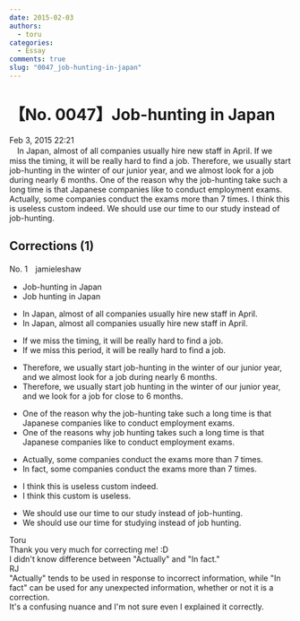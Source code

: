 ```yaml
---
date: 2015-02-03
authors:
  - toru
categories:
  - Essay
comments: true
slug: "0047_job-hunting-in-japan"
---
```


# 【No. 0047】Job-hunting in Japan
<div class="date">Feb 3, 2015 22:21</div>
<div id="post"><div id="body_show_ori">
　In Japan, almost of all companies usually hire new staff in April. If we miss the timing, it will be really hard to find a job. Therefore, we usually start job-hunting in the winter of our junior year, and we almost look for a job during nearly 6 months. One of the reason why the job-hunting take such a long time is that Japanese companies like to conduct employment exams. Actually, some companies conduct the exams more than 7 times. I think this is useless custom indeed. We should use our time to our study instead of job-hunting.
</div></div>

<!-- more -->


## Corrections (1)
<div id="block"><div class="first_name"> No. 1　<span class="just_name">jamieleshaw</span></div><div id="block2">
<ul class="correction_field">
<li class="incorrect">Job-hunting in Japan</li>
<li class="corrected correct">
Job hunting in Japan
</li>
</ul>
<ul class="correction_field">
<li class="incorrect">In Japan, almost of all companies usually hire new staff in April.</li>
<li class="corrected correct">
In Japan, almost all companies usually hire new staff in April.
</li>
</ul>
<ul class="correction_field">
<li class="incorrect">If we miss the timing, it will be really hard to find a job.</li>
<li class="corrected correct">
If we miss this period, it will be really hard to find a job.
</li>
</ul>
<ul class="correction_field">
<li class="incorrect">Therefore, we usually start job-hunting in the winter of our junior year, and we almost look for a job during nearly 6 months.</li>
<li class="corrected correct">
Therefore, we usually start job hunting in the winter of our junior year, and we look for a job for close to 6 months.
</li>
</ul>
<ul class="correction_field">
<li class="incorrect">One of the reason why the job-hunting take such a long time is that Japanese companies like to conduct employment exams.</li>
<li class="corrected correct">
One of the reasons why job hunting takes such a long time is that Japanese companies like to conduct employment exams.
</li>
</ul>
<ul class="correction_field">
<li class="incorrect">Actually, some companies conduct the exams more than 7 times.</li>
<li class="corrected correct">
In fact, some companies conduct the exams more than 7 times.
</li>
</ul>
<ul class="correction_field">
<li class="incorrect">I think this is useless custom indeed.</li>
<li class="corrected correct">
I think this custom is useless.
</li>
</ul>
<ul class="correction_field">
<li class="incorrect">We should use our time to our study instead of job-hunting.</li>
<li class="corrected correct">
We should use our time for studying instead of job hunting.
</li>
</ul>
</div><div class="name"><span class="just_name">Toru</span><br>
Thank you very much for correcting me! :D<br/>I didn't know difference between "Actually" and "In fact."
</div>
<div class="name"><span class="just_name">RJ</span><br>
"Actually" tends to be used in response to incorrect information, while "In fact" can be used for any unexpected information, whether or not it is a correction.<br/>It's a confusing nuance and I'm not sure even I explained it correctly.
</div>
</div>
